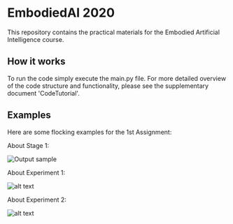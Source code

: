 # EmbodiedAI 2020
This repository contains the practical materials for the Embodied Artificial Intelligence course.

## How it works
To run the code simply execute the main.py file. For more detailed overview of the code structure and functionality, please see the supplementary document 'CodeTutorial'.


## Examples 
Here are some flocking examples for the 1st Assignment:

About Stage 1:

![Output sample](https://github.com/IlzeAmandaA/EmbodiedAI/blob/master/gifs/Assignment1/demo_pt0.gif)


About Experiment 1:


![alt text](https://github.com/IlzeAmandaA/EmbodiedAI/blob/master/gifs/Assignment1/demo_pt1.PNG?raw=true)


About Experiment 2:


![alt text](https://github.com/IlzeAmandaA/EmbodiedAI/blob/master/gifs/Assignment1/demo_pt2.png?raw=true)

